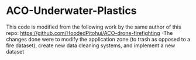 # ACO-Underwater-Plastics
This code is modified from the following work by the same author of this repo:
https://github.com/HoodedPitohui/ACO-drone-firefighting
-The changes done were to modify the application zone (to trash as opposed to a fire dataset), create new data cleaning systems, and implement a new dataset
